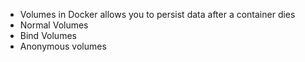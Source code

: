 - Volumes in Docker allows you to persist data after a container dies
- Normal Volumes
- Bind Volumes
- Anonymous volumes

